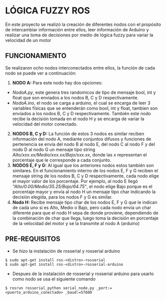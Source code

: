 LÓGICA FUZZY ROS
==============
En este proyecto se realizó la creación de diferentes nodos con el propósito de intercambiar información entre ellos, leer información de Arduino y realizar una toma de decisiones por medio de lógica fuzzy para variar la velocidad de un motor

FUNCIONAMIENTO
----------
Se realizaron ocho nodos interconectados entre ellos, la función de cada nodo se puede ver a continuación:

1. **NODO A:** Para este nodo hay dos opciones:
* *NodoA.py*, este genera tres randomicos de tipo de mensaje bool, int y float que son enviados a los nodos B, C y D respectivamente.
* *NodoA.ino*, el nodo se carga a arduino, el cual se encarga de leer 3 variables físicas que se entenderán como bool, int y float, tambien son enviados a los nodos B, C y D respectivamente. También este nodo recibe la decisión tomada en el nodo H y se encarga de variar la velocidad del motor conectado.
2. **NODOS B, C y D:** La función de estos 3 nodos es similar reciben información del nodo A, mediante conjuntos difusos y funciones de pertenencia se envía del nodo B al nodo E, del nodo C al nodo F y del nodo D al nodo G un mensaje tipo string *Alto/xxx.xx/Medio/xxx.xx/Bajo/xxx.xx*, donde las x representan el porcentaje que le corresponde a cada conjunto.
3. **NODOS E, F y G:** Al igual que los anteriores nodos estos también son similares. En el funcionamiento interno de los nodos E, F y G reciben el mensaje string de los nodos B, C y D respectivamente, cada nodo elige el mayor valor de los porcentaje. Por ejemplo, al nodo E llegó *"Alto/0.00/Medio/35.25/Bajo/64.75"*, el nodo elige Bajo porque es el porcentaje mayor y envía al nodo H un mensaje tipo char indicando la decisión elegida, para los nodos F y G es similar.
4. **Nodo H:** Recibe mensaje tipo char de los nodos E, F y G que le indican de cada uno si es Alto, Medio o Bajo, pero cada nodo envía un char diferente para que el nodo H sepa de donde proviene, dependiendo de la combinación de char que llega, luego toma la decisión en porcentaje de la velocidad del motor y se la transmite al nodo A (arduino)

PRE-REQUISITOS
--------------
- Se hizo la instalación de rosserial y rosserial arduino
``` 
$ sudo apt-get install ros-<distro>-rosserial
$ sudo apt-get install ros-<distro>-rosserial-arduino
```
- Despues de la instalación de rosserial y rosserial arduino para usarlo como nodo se usa el siguiente comando
``` 
$ rosrun rosserial_python serial_node.py _port:=<puerto_arduino_conectado> _baud:=57600
